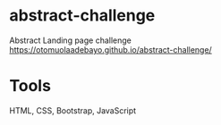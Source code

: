 # abstract-challenge
Abstract Landing page challenge
https://otomuolaadebayo.github.io/abstract-challenge/
# Tools
HTML, CSS, Bootstrap, JavaScript
